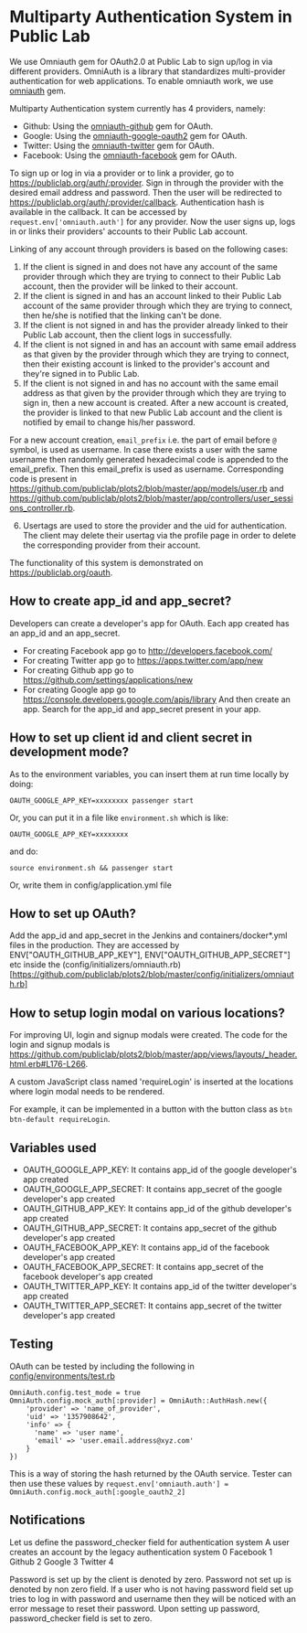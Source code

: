 # Multiparty Authentication System in Public Lab

We use Omniauth gem for OAuth2.0 at Public Lab to sign up/log in via different providers. OmniAuth is a library that standardizes multi-provider authentication for web applications. To enable omniauth work, we use [omniauth](https://github.com/omniauth/omniauth) gem.

Multiparty Authentication system currently has 4 providers, namely:
* Github: Using the [omniauth-github](https://github.com/omniauth/omniauth-github) gem for OAuth.
* Google: Using the [omniauth-google-oauth2](https://github.com/zquestz/omniauth-google-oauth2) gem for OAuth.
* Twitter: Using the [omniauth-twitter](https://github.com/arunagw/omniauth-twitter) gem for OAuth.
* Facebook: Using the [omniauth-facebook](https://github.com/mkdynamic/omniauth-facebook) gem for OAuth.

To sign up or log in via a provider or to link a provider, go to https://publiclab.org/auth/:provider. Sign in through the provider with the desired email address and password. Then the user will be redirected to https://publiclab.org/auth/:provider/callback. Authentication hash is available in the callback. It can be accessed by `request.env['omniauth.auth']` for any provider. Now the user signs up, logs in or links their providers' accounts to their Public Lab account.

Linking of any account through providers is based on the following cases:
1) If the client is signed in and does not have any account of the same provider through which they are trying to connect to their Public Lab account, then the provider will be linked to their account.
2) If the client is signed in and has an account linked to their Public Lab account of the same provider through which they are trying to connect, then he/she is notified that the linking can't be done.
3) If the client is not signed in and has the provider already linked to their Public Lab account, then the client logs in successfully.
4) If the client is not signed in and has an account with same email address as that given by the provider through which they are trying to connect, then their existing account is linked to the provider's account and they're signed in to Public Lab.
5) If the client is not signed in and has no account with the same email address as that given by the provider through which they are trying to sign in, then a new account is created. After a new account is created, the provider is linked to that new Public Lab account and the client is notified by email to change his/her password.

For a new account creation, `email_prefix` i.e. the part of email before `@` symbol, is used as username. In case there exists a user with the same username then randomly generated hexadecimal code is appended to the email_prefix. Then this email_prefix is used as username.
Corresponding code is present in https://github.com/publiclab/plots2/blob/master/app/models/user.rb and https://github.com/publiclab/plots2/blob/master/app/controllers/user_sessions_controller.rb.

6) Usertags are used to store the provider and the uid for authentication. The client may delete their usertag via the profile page in order to delete the corresponding provider from their account.

The functionality of this system is demonstrated on https://publiclab.org/oauth.  

## How to create app_id and app_secret?

Developers can create a developer's app for OAuth. Each app created has an app_id and an app_secret.
* For creating Facebook app go to http://developers.facebook.com/
* For creating Twitter app go to https://apps.twitter.com/app/new
* For creating Github app go to https://github.com/settings/applications/new
* For creating Google app go to https://console.developers.google.com/apis/library
And then create an app. Search for the app_id and app_secret present in your app.

## How to set up client id and client secret in development mode?

As to the environment variables, you can insert them at run time locally by doing:

```
OAUTH_GOOGLE_APP_KEY=xxxxxxxx passenger start
```

Or, you can put it in a file like `environment.sh` which is like:

```
OAUTH_GOOGLE_APP_KEY=xxxxxxxx
```

and do:

```
source environment.sh && passenger start
```

Or, write them in config/application.yml file

## How to set up OAuth?

Add the app_id and app_secret in the Jenkins and containers/docker*.yml files in the production.
They are accessed by ENV["OAUTH_GITHUB_APP_KEY"], ENV["OAUTH_GITHUB_APP_SECRET"] etc inside the (config/initializers/omniauth.rb)[https://github.com/publiclab/plots2/blob/master/config/initializers/omniauth.rb]

## How to setup login modal on various locations?

For improving UI, login and signup modals were created. The code for the login and signup modals is https://github.com/publiclab/plots2/blob/master/app/views/layouts/_header.html.erb#L176-L266.

A custom JavaScript class named 'requireLogin' is inserted at the locations where login modal needs to be rendered.

For example, it can be implemented in a button with the button class as `btn btn-default requireLogin`.

## Variables used

* OAUTH_GOOGLE_APP_KEY: It contains app_id of the google developer's app created
* OAUTH_GOOGLE_APP_SECRET: It contains app_secret of the google developer's app created
* OAUTH_GITHUB_APP_KEY: It contains app_id of the github developer's app created
* OAUTH_GITHUB_APP_SECRET: It contains app_secret of the github developer's app created
* OAUTH_FACEBOOK_APP_KEY: It contains app_id of the facebook developer's app created
* OAUTH_FACEBOOK_APP_SECRET: It contains app_secret of the facebook developer's app created
* OAUTH_TWITTER_APP_KEY: It contains app_id of the twitter developer's app created
* OAUTH_TWITTER_APP_SECRET: It contains app_secret of the twitter developer's app created

## Testing

OAuth can be tested by including the following in  [config/environments/test.rb](https://github.com/publiclab/plots2/blob/master/config/environments/test.rb)

```
OmniAuth.config.test_mode = true
OmniAuth.config.mock_auth[:provider] = OmniAuth::AuthHash.new({
    'provider' => 'name_of_provider',
    'uid' => '1357908642',
    'info' => {
      'name' => 'user name',
      'email' => 'user.email.address@xyz.com'
    }
})
```
This is a way of storing the hash returned by the OAuth service.
Tester can then use these values by
``request.env['omniauth.auth'] =  OmniAuth.config.mock_auth[:google_oauth2_2]``

## Notifications

Let us define the password_checker field for authentication system
A user creates an account by the legacy authentication system 0
Facebook 1
Github 2
Google 3
Twitter 4

Password is set up by the client is denoted by zero. Password not set up is denoted by non zero field.
If a user who is not having password field set up tries to log in with password and username then they will be noticed with an error message to reset their password.
Upon setting up password, password_checker field is set to zero. 
